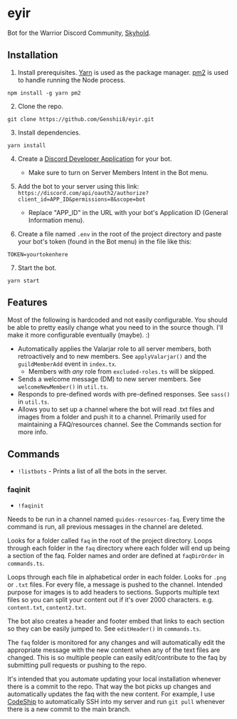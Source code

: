 # eyir

Bot for the Warrior Discord Community, [Skyhold](https://discord.gg/Skyhold).

## Installation

1. Install prerequisites. [Yarn](https://classic.yarnpkg.com/lang/en/) is used as the package manager. [pm2](https://github.com/Unitech/pm2) is used to handle running the Node process.

```
npm install -g yarn pm2
```

2. Clone the repo.

```
git clone https://github.com/Genshii8/eyir.git
```

3. Install dependencies.

```
yarn install
```

4. Create a [Discord Developer Application](https://discord.com/developers/applications) for your bot.
    - Make sure to turn on Server Members Intent in the Bot menu.

5. Add the bot to your server using this link: `https://discord.com/api/oauth2/authorize?client_id=APP_ID&permissions=8&scope=bot`
    - Replace "APP_ID" in the URL with your bot's Application ID (General Information menu).

6. Create a file named `.env` in the root of the project directory and paste your bot's token (found in the Bot menu) in the file like this:

```
TOKEN=yourtokenhere
```

7. Start the bot.

```
yarn start
```

## Features

Most of the following is hardcoded and not easily configurable. You should be able to pretty easily change what you need to in the source though. I'll make it more configurable eventually (maybe). :)

- Automatically applies the Valarjar role to all server members, both retroactively and to new members. See `applyValarjar()` and the `guildMemberAdd` event in `index.tx`.
    - Members with *any* role from `excluded-roles.ts` will be skipped.
- Sends a welcome message (DM) to new server members. See `welcomeNewMember()` in `util.ts`.
- Responds to pre-defined words with pre-defined responses. See `sass()` in `util.ts`.
- Allows you to set up a channel where the bot will read .txt files and images from a folder and push it to a channel. Primarily used for maintaining a FAQ/resources channel. See the Commands section for more info.

## Commands

- `!listbots` - Prints a list of all the bots in the server.

### faqinit

- `!faqinit`

Needs to be run in a channel named `guides-resources-faq`. Every time the command is run, all previous messages in the channel are deleted.

Looks for a folder called `faq` in the root of the project directory. Loops through each folder in the `faq` directory where each folder will end up being a section of the faq. Folder names and order are defined at `faqDirOrder` in `commands.ts`.

Loops through each file in alphabetical order in each folder. Looks for `.png` or `.txt` files. For every file, a message is pushed to the channel. Intended purpose for images is to add headers to sections. Supports multiple text files so you can split your content out if it's over 2000 characters. e.g. `content.txt`, `content2.txt`.

The bot also creates a header and footer embed that links to each section so they can be easily jumped to. See `editHeader()` in `commands.ts`.

The `faq` folder is monitored for any changes and will automatically edit the appropriate message with the new content when any of the text files are changed. This is so multiple people can easily edit/contribute to the faq by submitting pull requests or pushing to the repo.

It's intended that you automate updating your local installation whenever there is a commit to the repo. That way the bot picks up changes and automatically updates the faq with the new content. For example, I use [CodeShip](https://www.cloudbees.com/products/codeship) to automatically SSH into my server and run `git pull` whenever there is a new commit to the main branch.